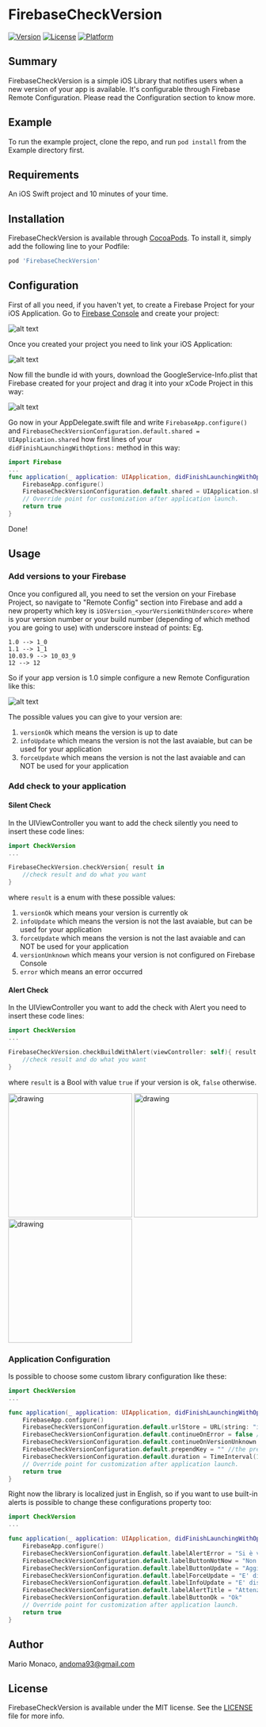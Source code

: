 # FirebaseCheckVersion

[![Version](https://img.shields.io/cocoapods/v/FirebaseCheckVersion.svg?style=flat)](https://cocoapods.org/pods/FirebaseCheckVersion)
[![License](https://img.shields.io/cocoapods/l/FirebaseCheckVersion.svg?style=flat)](https://cocoapods.org/pods/FirebaseCheckVersion)
[![Platform](https://img.shields.io/cocoapods/p/FirebaseCheckVersion.svg?style=flat)](https://cocoapods.org/pods/FirebaseCheckVersion)

## Summary

FirebaseCheckVersion is a simple iOS Library that notifies users when a new version of your app is available. It's configurable through Firebase Remote Configuration. Please read the Configuration section to know more.

## Example

To run the example project, clone the repo, and run `pod install` from the Example directory first.

## Requirements

An iOS Swift project and 10 minutes of your time.

## Installation

FirebaseCheckVersion is available through [CocoaPods](https://cocoapods.org). To install
it, simply add the following line to your Podfile:

```ruby
pod 'FirebaseCheckVersion'
```

## Configuration

First of all you need, if you haven't yet, to create a Firebase Project for your iOS Application.
Go to [Firebase Console](https://console.firebase.google.com) and create your project:

![alt text](https://github.com/andoma93/FirebaseCheckVersion/blob/master/Screenshots/firebaseNewProject.png)

Once you created your project you need to link your iOS Application:

![alt text](https://github.com/andoma93/FirebaseCheckVersion/blob/master/Screenshots/addIosProject.png)

Now fill the bundle id with yours, download the GoogleService-Info.plist that Firebase created for your project and drag it into your xCode Project in this way:

![alt text](https://github.com/andoma93/FirebaseCheckVersion/blob/master/Screenshots/downloadPlist.png)

Go now in your AppDelegate.swift file and write ```FirebaseApp.configure()``` and ```FirebaseCheckVersionConfiguration.default.shared = UIApplication.shared``` how first lines of your ```didFinishLaunchingWithOptions:```  method in this way:

```swift
import Firebase
...
func application(_ application: UIApplication, didFinishLaunchingWithOptions launchOptions: [UIApplicationLaunchOptionsKey: Any]?) -> Bool {
    FirebaseApp.configure()
    FirebaseCheckVersionConfiguration.default.shared = UIApplication.shared
    // Override point for customization after application launch.
    return true
}
```
Done!

## Usage

### Add versions to your Firebase

Once you configured all, you need to set the version on your Firebase Project, so navigate to "Remote Config" section into Firebase and add a new property which key is  ```iOSVersion_<yourVersionWithUnderscore>``` where <yourVersionWithUnderscore> is your version number or your build number (depending of which method you are going to use) with underscore instead of points:
Eg.
```
1.0 --> 1_0
1.1 --> 1_1
10.03.9 --> 10_03_9
12 --> 12
```

So if your app version is 1.0 simple configure a new Remote Configuration like this:

![alt text](https://github.com/andoma93/FirebaseCheckVersion/blob/master/Screenshots/newRemoteConfiguration.png)

The possible values you can give to your version are:
1. `versionOk` which means the version is up to date
2. `infoUpdate` which means the version is not the last avaiable, but can be used for your application
3. `forceUpdate` which means the version is not the last avaiable and can NOT be used for your application

### Add check to your application

#### Silent Check

In the UIViewController you want to add the check silently you need to insert these code lines:

```swift
import CheckVersion
...

FirebaseCheckVersion.checkVersion{ result in
    //check result and do what you want
}
```

where `result` is a enum with these possible values:

1. `versionOk` which means your version is currently ok
2. `infoUpdate` which means the version is not the last avaiable, but can be used for your application
3. `forceUpdate` which means the version is not the last avaiable and can NOT be used for your application
4. `versionUnknown` which means your version is not configured on Firebase Console
5. `error` which means an error occurred

#### Alert Check

In the UIViewController you want to add the check with Alert you need to insert these code lines:

```swift
import CheckVersion
...

FirebaseCheckVersion.checkBuildWithAlert(viewController: self){ result in
    //check result and do what you want
}
```
where `result` is a Bool with value `true` if your version is ok, `false` otherwise.

<img src="https://github.com/andoma93/FirebaseCheckVersion/blob/master/Screenshots/Mobile/infoUpdate.png" alt="drawing" width="250px"/>  <img src="https://github.com/andoma93/FirebaseCheckVersion/blob/master/Screenshots/Mobile/forceUpdate.png" alt="drawing" width="250px"/>  <img src="https://github.com/andoma93/FirebaseCheckVersion/blob/master/Screenshots/Mobile/error.png" alt="drawing" width="250px"/>

### Application Configuration

Is possible to choose some custom library configuration like these:
```swift
import CheckVersion
...

func application(_ application: UIApplication, didFinishLaunchingWithOptions launchOptions: [UIApplicationLaunchOptionsKey: Any]?) -> Bool {
    FirebaseApp.configure()
    FirebaseCheckVersionConfiguration.default.urlStore = URL(string: "itms-apps://itunes.apple.com/<myAppId>")! //where myAppID is your store application id
    FirebaseCheckVersionConfiguration.default.continueOnError = false //continue in case of error (default is true)
    FirebaseCheckVersionConfiguration.default.continueOnVersionUnknown = false //continue in case of version unknown (default is true)
    FirebaseCheckVersionConfiguration.default.prependKey = "" //the prepend string you can insert in firebase console before (default is 'iOSVersion_')
    FirebaseCheckVersionConfiguration.default.duration = TimeInterval(120) //the duration of Firebase Remote Configuration Cache (default is 60 seconds)
    // Override point for customization after application launch.
    return true
}
```

Right now the library is localized just in English, so if you want to use built-in alerts is possible to change these configurations property too:

```swift
import CheckVersion
...

func application(_ application: UIApplication, didFinishLaunchingWithOptions launchOptions: [UIApplicationLaunchOptionsKey: Any]?) -> Bool {
    FirebaseApp.configure()
    FirebaseCheckVersionConfiguration.default.labelAlertError = "Si è verificato un errore generico, per favore riprova più tardi"
    FirebaseCheckVersionConfiguration.default.labelButtonNotNow = "Non adesso"
    FirebaseCheckVersionConfiguration.default.labelButtonUpdate = "Aggiorna"
    FirebaseCheckVersionConfiguration.default.labelForceUpdate = "E' disponibile una nuova versione dell'app: per favore aggiornala adesso"
    FirebaseCheckVersionConfiguration.default.labelInfoUpdate = "E' disponibile una nuova versione dell'app: se vuoi aggiornala adesso"
    FirebaseCheckVersionConfiguration.default.labelAlertTitle = "Attenzione"
    FirebaseCheckVersionConfiguration.default.labelButtonOk = "Ok"
    // Override point for customization after application launch.
    return true
}
```

## Author

Mario Monaco, andoma93@gmail.com

## License

FirebaseCheckVersion is available under the MIT license. See the [LICENSE](https://github.com/andoma93/FirebaseCheckVersion/blob/master/LICENSE) file for more info.
